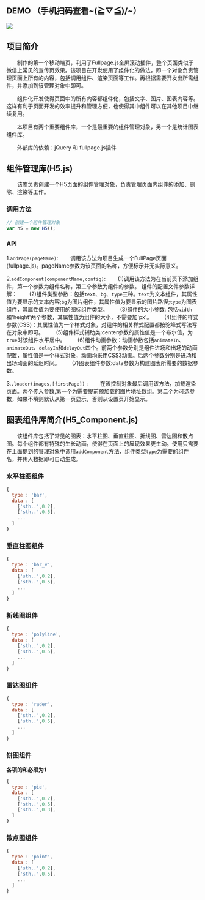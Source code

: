 ## DEMO （手机扫码查看~\(≧▽≦)/~）
![](http://7xk5u3.com1.z0.glb.clouddn.com/Introduction.png)
## 项目简介
&emsp;&emsp;制作的第一个移动端页，利用了Fullpage.js全屏滚动插件，整个页面类似于微信上常见的宣传页效果。该项目在开发使用了组件化的做法，即一个对象负责管理页面上所有的内容，包括调用组件、渲染页面等工作。再根据需要开发出所需组件，并添加到该管理对象中即可。

&emsp;&emsp;组件化开发使得页面中的所有内容都组件化，包括文字、图片、图表内容等。这样有利于页面开发的效率提升和管理方便，也使得其中组件可以在其他项目中继续复用。

&emsp;&emsp;本项目有两个重要组件库，一个是最重要的组件管理对象，另一个是统计图表组件库。

&emsp;&emsp;外部库的依赖：jQuery 和 fullpage.js插件

## 组件管理库(H5.js)
&emsp;&emsp;该库负责创建一个H5页面的组件管理对象，负责管理页面内组件的添加、删除、渲染等工作。
### 调用方法
```javascript
// 创建一个组件管理对象
var h5 = new H5();
```
### API
1.`addPage(pageName)`:
 &emsp;&emsp;调用该方法为项目生成一个FullPage页面(fullpage.js)。pageName参数为该页面的名称，方便标示并无实际意义。

2.`addComponent(componentName,config)`:
&emsp;&emsp;(1)调用该方法为在当前页下添加组件，第一个参数为组件名称，第二个参数为组件的参数。
组件的配置文件参数详解：
&emsp;&emsp;(2)组件类型参数：包括`text`、`bg`、`type`三种。`text`为文本组件，其属性值为要显示的文本内容;`bg`为图片组件，其属性值为要显示的图片路径;`type`为图表组件，其属性值为要使用的图标组件类型。
&emsp;&emsp;(3)组件的大小参数: 包括`width`和'height'两个参数，其属性值为组件的大小，不需要加'px'。
&emsp;&emsp;(4)组件的样式参数(CSS)：其属性值为一个样式对象，对组件的相关样式配置都按驼峰式写法写在对象中即可。
&emsp;&emsp;(5)组件样式辅助类:center参数的属性值是一个布尔值，为`true`时该组件水平居中。
&emsp;&emsp;(6)组件动画参数：动画参数包括`animateIn`、`animateOut`、`delayIn`和`delayOut`四个。前两个参数分别是组件进场和出场的动画配置，属性值是一个样式对象，动画均采用CSS3动画。后两个参数分别是进场和出场动画的延迟时间。
&emsp;&emsp;(7)图表组件参数:data参数为构建图表所需要的数据参数。

3.`.loader(images,[firstPage])` :
&emsp;&emsp;在该控制对象最后调用该方法，加载渲染页面。两个传入参数,第一个为需要提前预加载的图片地址数组。第二个为可选参数，如果不填则默认从第一页显示，否则从设置页开始显示。

## 图表组件库简介(H5_Component.js)
&emsp;&emsp;该组件库包括了常见的图表：水平柱图、垂直柱图、折线图、雷达图和散点图。每个组件都有特殊的生长动画，使得在页面上的展现效果更生动。使用只需要在上面提到的管理对象中调用`addComponent`方法，组件类型`type`为需要的组件名，并传入数据即可自动生成。

### 水平柱图组件
```javascript
{
  type : 'bar',
  data : [
    ['sth..',0.2],
    ['sth..',0.5],
    ...
  ]
}
```
### 垂直柱图组件
```javascript
{
  type : 'bar_v',
  data : [
    ['sth..',0.2],
    ['sth..',0.5],
    ...
  ]
}
```
### 折线图组件
```javascript
{
  type : 'polyline',
  data : [
    ['sth..',0.2],
    ['sth..',0.5],
    ...
  ]
}
```
### 雷达图组件
```javascript
{
  type : 'rader',
  data : [
    ['sth..',0.2],
    ['sth..',0.5],
    ...
  ]
}
```
### 饼图组件
**各项的和必须为1**
```javascript
{
  type : 'pie',
  data : [
    ['sth..',0.2],
    ['sth..',0.5],
    ['sth..',0.3],
  ]
}
```
### 散点图组件
```javascript
{
  type : 'point',
  data : [
    ['sth..',0.2],
    ['sth..',0.5],
    ...
  ]
}
```
